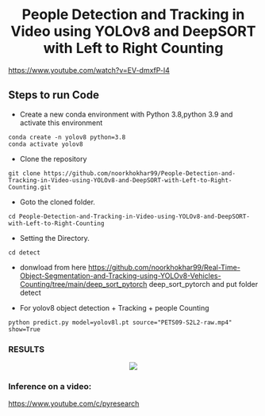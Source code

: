 <H1 align="center">
People Detection and Tracking in Video using YOLOv8 and DeepSORT with Left to Right Counting  </H1>

https://www.youtube.com/watch?v=EV-dmxfP-l4


## Steps to run Code
- Create a new conda environment with Python 3.8,python 3.9 and activate this environment
```
conda create -n yolov8 python=3.8
conda activate yolov8
```
- Clone the repository
```
git clone https://github.com/noorkhokhar99/People-Detection-and-Tracking-in-Video-using-YOLOv8-and-DeepSORT-with-Left-to-Right-Counting.git
```
- Goto the cloned folder.
```
cd People-Detection-and-Tracking-in-Video-using-YOLOv8-and-DeepSORT-with-Left-to-Right-Counting
```

- Setting the Directory.
```
cd detect

```
- donwload from here https://github.com/noorkhokhar99/Real-Time-Object-Segmentation-and-Tracking-using-YOLOv8-Vehicles-Counting/tree/main/deep_sort_pytorch deep_sort_pytorch and put folder detect


- For yolov8 object detection + Tracking + people Counting

```
python predict.py model=yolov8l.pt source="PETS09-S2L2-raw.mp4" show=True

```

### RESULTS

<p align="center">
<img src="https://github.com/noorkhokhar99/People-Detection-and-Tracking-in-Video-using-YOLOv8-and-DeepSORT-with-Left-to-Right-Counting/blob/main/Quick%20thumbnail%20Ideas.png">
</p>






### Inference on a video:
https://www.youtube.com/c/pyresearch


